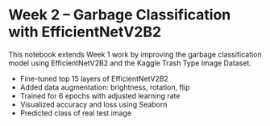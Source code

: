 # Week 2 – Garbage Classification with EfficientNetV2B2
This notebook extends Week 1 work by improving the garbage classification model using EfficientNetV2B2 and the Kaggle Trash Type Image Dataset.
- Fine-tuned top 15 layers of EfficientNetV2B2
- Added data augmentation: brightness, rotation, flip
- Trained for 6 epochs with adjusted learning rate
- Visualized accuracy and loss using Seaborn
- Predicted class of real test image
